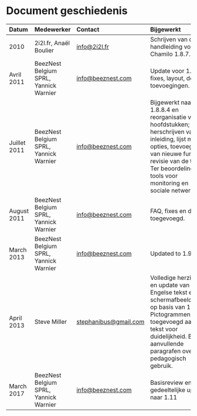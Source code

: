# Document geschiedenis

| Datum | Medewerker | Contact | Bijgewerkt |
| :--- | :--- | :--- | :--- |
| 2010 | 2i2l.fr, Anaël Boulier | info@2i2l.fr | Schrijven van de handleiding voor Chamilo 1.8.7. |
| Avril 2011 | BeezNest Belgium SPRL, Yannick Warnier | info@beeznest.com | Update voor 1.8.8, fixes, layout, details toevoegingen. |
| Juillet 2011 | BeezNest Belgium SPRL, Yannick Warnier | info@beeznest.com | Bijgewerkt naar 1.8.8.4 en reorganisatie van hoofdstukken; herschrijven van de inleiding, lijst met opties, toevoeging van nieuwe functies, revisie van de tekst. Ter beoordeling: tools voor monitoring en sociale netwerken. |
| August 2011 | BeezNest Belgium SPRL, Yannick Warnier | info@beeznest.com | FAQ, fixes en details toegevoegd. |
| March 2013 | BeezNest Belgium SPRL, Yannick Warnier | info@beeznest.com | Updated to 1.9.6. |
| April 2013 | Steve Miller | stephanibus@gmail.com | Volledige herziening en update van Engelse tekst en schermafbeeldingen op basis van 1.9.4. Pictogrammen inline toegevoegd aan tekst voor duidelijkheid. Enkele aanvullende paragrafen over pedagogisch gebruik. |
| March 2017 | BeezNest Belgium SPRL, Yannick Warnier | info@beeznest.com | Basisreview en gedeeltelijke update naar 1.11 |

